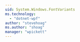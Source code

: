 ```yaml
---
uid: System.Windows.FontVariants
ms.technology: 
  - "dotnet-wpf"
author: "stevehoag"
ms.author: "shoag"
manager: "wpickett"
---
```

